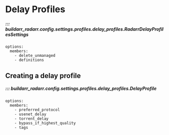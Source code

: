 # Delay Profiles

##### ::: buildarr_radarr.config.settings.profiles.delay_profiles.RadarrDelayProfilesSettings
    options:
      members:
        - delete_unmanaged
        - definitions

## Creating a delay profile

##### ::: buildarr_radarr.config.settings.profiles.delay_profiles.DelayProfile
    options:
      members:
        - preferred_protocol
        - usenet_delay
        - torrent_delay
        - bypass_if_highest_quality
        - tags
